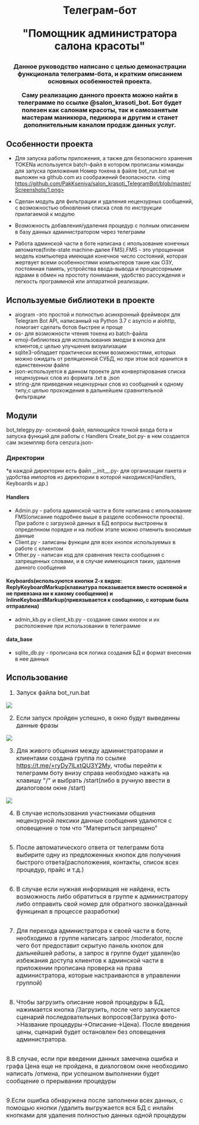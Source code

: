 <h1 align="center">Телеграм-бот

"Помощник администратора салона красоты"</h1>


<h3 align="center">
<p>Данное руководство написано с целью демонастрации функционала телеграмм-бота, и кратким описанием основных особенностей проекта.</p>
<p>Саму реализацию данного проекта можно найти в телеграмме по ссылке @salon_krasoti_bot. 
Бот будет полезен как салонам красоты, так и самозанятым мастерам маникюра, педикюра и другим и станет дополнительным каналом продаж данных услуг.</p>
</h3>

<h2>Особенности проекта</h2>

* Для запуска работы приложения, а также для безопасного хранения TOKENа используется batch-файл в котором прописаны команды для запуска приложения
  Номер токена в файле bot_run.bat не выложен на github.com из соображений безопасности.
  <img https://github.com/PakKseniya/salon_krasoti_TelegramBot/blob/master/Screenshots/1.png>

* Сделан модуль для фильтрации и удаления нецензурных сообщений, с возможностью обновления списка слов по инструкции прилагаемой к модулю

* Возможность добавления/удаления процедур с полным описанием в базу данных администратором через телеграмм

* Работа админской части в боте написана с ипользование конечных автоматов(finite-state machine-далее FMS).FMS - это упрощенная модель компьютера имеющая конечное число состояний, 
которая жертвует всеми особенностями компьютеров такие как ОЗУ, постоянная память, устройства ввода-вывода и процессорными ядрами в обмен на простоту понимания, 
удобство рассуждения и легкость программной или аппаратной реализации.

<h2>Используемые библиотеки в проекте</h2>

- aiogram -это простой и полностью асинхронный фреймворк для Telegram Bot API, написанный на Python 3.7 с asyncio и aiohttp, помогает сделать ботов быстрее и проще
- os- для возможности чтения токена из batch-файла
- emoji-библиотека для использования эмодзи в кнопка для клиентов,с целью улучшения визуализации
- sqlite3-обладает практически всеми возможностями, которых можно ожидать от реляционной СУБД, но при этом всё хранится в единственном файле
- json-используется в данном проекте для конвертирования списка нецензурных слов из формата .txt в .json
- string-для приведения нецензурных слов из сообщений к одному типу,с целью прохождения в дальнейшем сравнительной фильтрации

<h2>Модули</h2>

bot_telegpy.py- основной файл, являющийся точкой входа бота и запуска функций для работы с Handlers
Create_bot.py- в нем создается сам экземпляр бота
cenzura.json-

<h3>Директории</h3>
*в каждой директории есть файл __init__.py- для организации пакета и удобства импортов из директории в которой находимся(Handlers, Keyboards и др.)

<h4>Handlers</h4>

- Admin.py - работа админской части в боте написана с ипользование FMS(описание подробнее выше в разделе особенности проекта). 
При работе с загрузкой данных в БД вопросы выстроены в определнном порядке и на любом этапе можно отменить вносимые данные
- Client.py - записаны функции для всех кнопок используемых в работе с клиентом
- Other.py - написан код для сравнения текста сообщения с запрещенных словами, и в случае иимеющихся таких, удаления данного сообщения

<h4>Keyboards(используются кнопки 2-х видов: ReplyKeyboardMarkup(клавиатура показывается вместо основной и не привязана ни к какому сообщению) и InlineKeyboardMarkup(привязывается к сообщению, с которым была отправлена)</h4>

- admin_kb.py и client_kb.py - создание самих кнопок и их расположение при использовании в телеграмме

<h4>data_base</h4>

- sqlite_db.py - прописана вся логика создания БД и формат внесения в нее данных

<h2>Использование</h2>

<font size="3">

1. Запуск файла bot_run.bat

<img src="C:\Users\79143\Desktop\salon\salon_bot\Screenshots\1a.png"> 

2. Если запуск пройден успешно, в окно будут выведенны данные фразы

<img src="C:\Users\79143\Desktop\salon\salon_bot\Screenshots\2.png">

3. Для живого общения между администраторами и клиентами создана группа по ссылке https://t.me/+ryDy7lLxtQU3Y2My, чтобы перейти к телеграмм боту внизу справа необходмо нажать на клавишу "/"
и выбрать /start(либо в ручную ввести в диалоговом окне /start)

<img src="C:\Users\79143\Desktop\salon\salon_bot\Screenshots\3.png">

4. В случае использования участниками общения нецензурной лексики данные сообщения удалются с оповещение о том что "Материться запрещено"

<img>

5. После автоматического ответа от телеграмм бота выбирите одну из предложенных кнопок для получения быстрого ответа(расположения, контакты, список всех процедур, прайс и т.д.)

<img>

6. В случае если нужная информация не найдена, есть возможность либо обратиться в группе к администратору либо отправить свой номер для обратного звонка(данный функцинал в процессе разработки)

<img>

7. Для перехода администратора к своей части в боте, необходимо в группе написать запрос /moderator, после чего бот предоставит скрытую панель кнопок для дальнейшей работы, а запрос в группе будет удален(во избежания доступа клиентов к админской части в приложении прописана проверка на права администратора, которые настраиваются в управлении группой)

<img>

8. Чтобы загрузить описание новой процедуры в БД, нажимается кнопка /Загрузить, после чего запускается сценарий последовательных вопросов(Загрузка фото->Название процедуры->Описание->Цена).
После введения цены, сценарий будет остановлен без оповещения администратора.

<img>

8.В случае, если при введении данных замечена ошибка и графа Цена еще не пройдена, в диалоговом окне необходимо написать /отмена, при успешном выполнении будет сообщение о прерывании процедуры

<img>

9.Если ошибка обнаружена после заполнени всех данных, с помощью кнопки /удалить выгружается вся БД с инлайн кнопками для удаления полностью данных одной процедуры

<img>

</font>



